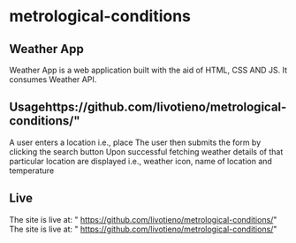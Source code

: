 # metrological-conditions

## Weather App
Weather App is a web application built with the aid of HTML, CSS AND JS.
It consumes Weather API.

## Usagehttps://github.com/livotieno/metrological-conditions/"
A user enters a location i.e., place
The user then submits the form by clicking the search button
Upon successful fetching weather details of that particular location are displayed
i.e., weather icon, name of location and temperature

## Live

The site is live at: " https://github.com/livotieno/metrological-conditions/"
The site is live at: " https://github.com/livotieno/metrological-conditions/"
